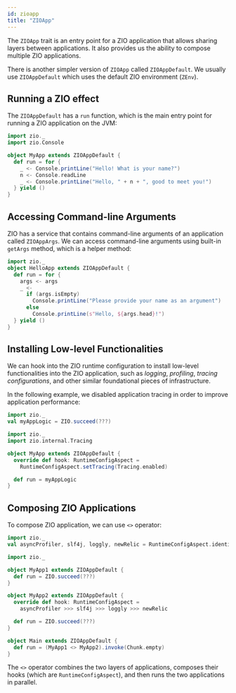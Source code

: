 ```yaml
---
id: zioapp 
title: "ZIOApp"
---
```


The `ZIOApp` trait is an entry point for a ZIO application that allows sharing layers between applications. It also
provides us the ability to compose multiple ZIO applications.

There is another simpler version of `ZIOApp` called `ZIOAppDefault`. We usually use `ZIOAppDefault` which uses the default ZIO environment (`ZEnv`).

## Running a ZIO effect

The `ZIOAppDefault` has a `run` function, which is the main entry point for running a ZIO application on the JVM:

```scala mdoc:compile-only
import zio._
import zio.Console

object MyApp extends ZIOAppDefault {
  def run = for {
    _ <- Console.printLine("Hello! What is your name?")
    n <- Console.readLine
    _ <- Console.printLine("Hello, " + n + ", good to meet you!")
  } yield ()
}
```

## Accessing Command-line Arguments

ZIO has a service that contains command-line arguments of an application called `ZIOAppArgs`. We can access command-line arguments using built-in `getArgs` method, which is a helper method:

```scala mdoc:compile-only
import zio._
object HelloApp extends ZIOAppDefault {
  def run = for {
    args <- args
    _ <-
      if (args.isEmpty)
        Console.printLine("Please provide your name as an argument")
      else
        Console.printLine(s"Hello, ${args.head}!")
  } yield ()
}
```

## Installing Low-level Functionalities

We can hook into the ZIO runtime configuration to install low-level functionalities into the ZIO application, such as _logging_, _profiling_, _tracing configurations_, and other similar foundational pieces of infrastructure.

In the following example, we disabled application tracing in order to improve application performance:

```scala mdoc:invisible
import zio._
val myAppLogic = ZIO.succeed(???)
```

```scala mdoc:compile-only
import zio._
import zio.internal.Tracing

object MyApp extends ZIOAppDefault {
  override def hook: RuntimeConfigAspect =
    RuntimeConfigAspect.setTracing(Tracing.enabled)

  def run = myAppLogic
}
```

## Composing ZIO Applications

To compose ZIO application, we can use `<>` operator:

```scala mdoc:invisible
import zio._
val asyncProfiler, slf4j, loggly, newRelic = RuntimeConfigAspect.identity
```

```scala mdoc:compile-only
import zio._

object MyApp1 extends ZIOAppDefault {
  def run = ZIO.succeed(???)
}

object MyApp2 extends ZIOAppDefault {
  override def hook: RuntimeConfigAspect =
    asyncProfiler >>> slf4j >>> loggly >>> newRelic

  def run = ZIO.succeed(???)
}

object Main extends ZIOAppDefault {
  def run = (MyApp1 <> MyApp2).invoke(Chunk.empty)
}
```

The `<>` operator combines the two layers of applications, composes their hooks (which are `RuntimeConfigAspect`), and then runs the two applications in parallel.
